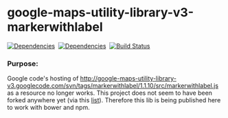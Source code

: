 google-maps-utility-library-v3-markerwithlabel
==============

[![Dependencies](https://david-dm.org/nmccready/google-maps-utility-library-v3-markerwithlabel.png)](https://david-dm.org/nmccready/google-maps-utility-library-v3-markerwithlabel)&nbsp;
[![Dependencies](https://david-dm.org/nmccready/google-maps-utility-library-v3-markerwithlabel.png)](https://david-dm.org/nmccready/google-maps-utility-library-v3-markerwithlabel)&nbsp;
[![Build Status](https://travis-ci.org/nmccready/google-maps-utility-library-v3-markerwithlabel.png?branch=master)](https://travis-ci.org/nmccready/google-maps-utility-library-v3-markerwithlabel)


### Purpose:

Google code's hosting of http://google-maps-utility-library-v3.googlecode.com/svn/tags/markerwithlabel/1.1.10/src/markerwithlabel.js as a resource no longer works. This project does not seem to have been forked anywhere yet (via this [list](http://googlemaps.github.io/libraries.html)). Therefore this lib is being published here to work with bower and npm.
